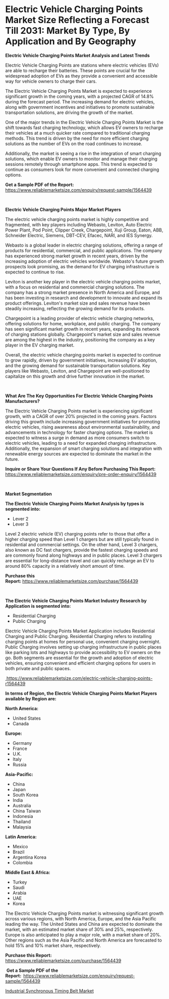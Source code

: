 <p><h1>Electric Vehicle Charging Points Market Size Reflecting a Forecast Till 2031: Market By Type, By Application and By Geography</h1></p><p><strong>Electric Vehicle Charging Points Market Analysis and Latest Trends</strong></p>
<p><p>Electric Vehicle Charging Points are stations where electric vehicles (EVs) are able to recharge their batteries. These points are crucial for the widespread adoption of EVs as they provide a convenient and accessible way for vehicle owners to charge their cars.</p><p>The Electric Vehicle Charging Points Market is expected to experience significant growth in the coming years, with a projected CAGR of 14.8% during the forecast period. The increasing demand for electric vehicles, along with government incentives and initiatives to promote sustainable transportation solutions, are driving the growth of the market.</p><p>One of the major trends in the Electric Vehicle Charging Points Market is the shift towards fast charging technology, which allows EV owners to recharge their vehicles at a much quicker rate compared to traditional charging methods. This trend is driven by the need for more efficient charging solutions as the number of EVs on the road continues to increase.</p><p>Additionally, the market is seeing a rise in the integration of smart charging solutions, which enable EV owners to monitor and manage their charging sessions remotely through smartphone apps. This trend is expected to continue as consumers look for more convenient and connected charging options.</p></p>
<p><strong>Get a Sample PDF of the Report:&nbsp;</strong> <a href="https://www.reliablemarketsize.com/enquiry/request-sample/1564439">https://www.reliablemarketsize.com/enquiry/request-sample/1564439</a></p>
<p>&nbsp;</p>
<p><strong>Electric Vehicle Charging Points Major Market Players</strong></p>
<p><p>The electric vehicle charging points market is highly competitive and fragmented, with key players including Webasto, Leviton, Auto Electric Power Plant, Pod Point, Clipper Creek, Chargepoint, Xuji Group, Eaton, ABB, Schneider Electric, Siemens, DBT-CEV, Efacec, NARI, and IES Synergy.</p><p>Webasto is a global leader in electric charging solutions, offering a range of products for residential, commercial, and public applications. The company has experienced strong market growth in recent years, driven by the increasing adoption of electric vehicles worldwide. Webasto's future growth prospects look promising, as the demand for EV charging infrastructure is expected to continue to rise.</p><p>Leviton is another key player in the electric vehicle charging points market, with a focus on residential and commercial charging solutions. The company has a strong market presence in North America and Europe, and has been investing in research and development to innovate and expand its product offerings. Leviton's market size and sales revenue have been steadily increasing, reflecting the growing demand for its products.</p><p>Chargepoint is a leading provider of electric vehicle charging networks, offering solutions for home, workplace, and public charging. The company has seen significant market growth in recent years, expanding its network of charging stations globally. Chargepoint's market size and sales revenue are among the highest in the industry, positioning the company as a key player in the EV charging market.</p><p>Overall, the electric vehicle charging points market is expected to continue to grow rapidly, driven by government initiatives, increasing EV adoption, and the growing demand for sustainable transportation solutions. Key players like Webasto, Leviton, and Chargepoint are well-positioned to capitalize on this growth and drive further innovation in the market.</p></p>
<p>&nbsp;</p>
<p><strong>What Are The Key Opportunities For Electric Vehicle Charging Points Manufacturers?</strong></p>
<p><p>The Electric Vehicle Charging Points market is experiencing significant growth, with a CAGR of over 20% projected in the coming years. Factors driving this growth include increasing government initiatives for promoting electric vehicles, rising awareness about environmental sustainability, and advancements in technology for faster charging options. The market is expected to witness a surge in demand as more consumers switch to electric vehicles, leading to a need for expanded charging infrastructure. Additionally, the expansion of smart charging solutions and integration with renewable energy sources are expected to dominate the market in the future.</p></p>
<p><strong>Inquire or Share Your Questions If Any Before Purchasing This Report:</strong> <a href="https://www.reliablemarketsize.com/enquiry/pre-order-enquiry/1564439">https://www.reliablemarketsize.com/enquiry/pre-order-enquiry/1564439</a></p>
<p>&nbsp;</p>
<p><strong>Market Segmentation</strong></p>
<p><strong>The Electric Vehicle Charging Points Market Analysis by types is segmented into:</strong></p>
<p><ul><li>Lever 2</li><li>Lever 3</li></ul></p>
<p><p>Level 2 electric vehicle (EV) charging points refer to those that offer a higher charging speed than Level 1 chargers but are still typically found in residential and commercial settings. On the other hand, Level 3 chargers, also known as DC fast chargers, provide the fastest charging speeds and are commonly found along highways and in public places. Level 3 chargers are essential for long-distance travel and can quickly recharge an EV to around 80% capacity in a relatively short amount of time.</p></p>
<p><strong>Purchase this Report:&nbsp;</strong><a href="https://www.reliablemarketsize.com/purchase/1564439">https://www.reliablemarketsize.com/purchase/1564439</a></p>
<p>&nbsp;</p>
<p><strong>The Electric Vehicle Charging Points Market Industry Research by Application is segmented into:</strong></p>
<p><ul><li>Residential Charging</li><li>Public Charging</li></ul></p>
<p><p>Electric Vehicle Charging Points Market Application includes Residential Charging and Public Charging. Residential Charging refers to installing charging points at homes for personal use, convenient charging overnight. Public Charging involves setting up charging infrastructure in public places like parking lots and highways to provide accessibility to EV owners on the go. Both segments are essential for the growth and adoption of electric vehicles, ensuring convenient and efficient charging options for users in both private and public spaces.</p></p>
<p><a href="https://www.reliablemarketsize.com/electric-vehicle-charging-points-r1564439">&nbsp;https://www.reliablemarketsize.com/electric-vehicle-charging-points-r1564439</a></p>
<p><strong>In terms of Region, the Electric Vehicle Charging Points Market Players available by Region are:</strong></p>
<p>
    <p> <strong> North America: </strong>
        <ul>
            <li>United States</li>
            <li>Canada</li>
        </ul>
        </p> 
    <p> <strong> Europe: </strong>
        <ul>
            <li>Germany</li>
            <li>France</li>
            <li>U.K.</li>
            <li>Italy</li>
            <li>Russia</li>
        </ul>
        </p> 
    <p> <strong> Asia-Pacific: </strong>
        <ul>
            <li>China</li>
            <li>Japan</li>
            <li>South Korea</li>
            <li>India</li>
            <li>Australia</li>
            <li>China Taiwan</li>
            <li>Indonesia</li>
            <li>Thailand</li>
            <li>Malaysia</li>
        </ul>
        </p> 
    <p> <strong> Latin America: </strong>
        <ul>
            <li>Mexico</li>
            <li>Brazil</li>
            <li>Argentina Korea</li>
            <li>Colombia</li>
        </ul>
        </p> 
    <p> <strong> Middle East & Africa: </strong>
        <ul>
            <li>Turkey</li>
            <li>Saudi</li>
            <li>Arabia</li>
            <li>UAE</li>
            <li>Korea</li>
        </ul>
    </p>
    </p>
<p><p>The Electric Vehicle Charging Points market is witnessing significant growth across various regions, with North America, Europe, and the Asia Pacific leading the way. The United States and China are expected to dominate the market, with an estimated market share of 30% and 25%, respectively. Europe is also anticipated to play a major role, with a market share of 20%. Other regions such as the Asia Pacific and North America are forecasted to hold 15% and 10% market share, respectively.</p></p>
<p><strong>Purchase this Report: </strong><a href="https://www.reliablemarketsize.com/purchase/1564439">https://www.reliablemarketsize.com/purchase/1564439</a></p>
<p>&nbsp;<strong>Get a Sample PDF of the Report:&nbsp;&nbsp;</strong><a href="https://www.reliablemarketsize.com/enquiry/request-sample/1564439">https://www.reliablemarketsize.com/enquiry/request-sample/1564439</a></p>
<p><strong></strong></p>
<p><p><a href="https://github.com/JuliaFadel1922/Market-Research-Report-List-2/blob/main/industrial-synchronous-timing-belt-market.md">Industrial Synchronous Timing Belt Market</a></p></p>